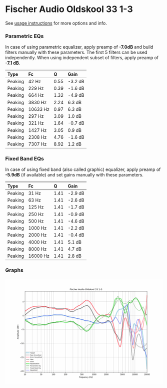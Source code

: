 # Fischer Audio Oldskool 33 1-3
See [usage instructions](https://github.com/jaakkopasanen/AutoEq#usage) for more options and info.

### Parametric EQs
In case of using parametric equalizer, apply preamp of **-7.0dB** and build filters manually
with these parameters. The first 5 filters can be used independently.
When using independent subset of filters, apply preamp of **-7.1 dB**.

| Type    | Fc       |    Q | Gain    |
|:--------|:---------|:-----|:--------|
| Peaking | 42 Hz    | 0.55 | -3.2 dB |
| Peaking | 229 Hz   | 0.39 | -1.6 dB |
| Peaking | 664 Hz   | 1.32 | -4.9 dB |
| Peaking | 3830 Hz  | 2.24 | 6.3 dB  |
| Peaking | 10633 Hz | 0.97 | 6.3 dB  |
| Peaking | 297 Hz   | 3.09 | 1.0 dB  |
| Peaking | 321 Hz   | 1.64 | -0.7 dB |
| Peaking | 1427 Hz  | 3.05 | 0.9 dB  |
| Peaking | 2308 Hz  | 4.76 | -1.6 dB |
| Peaking | 7307 Hz  | 8.92 | 1.2 dB  |

### Fixed Band EQs
In case of using fixed band (also called graphic) equalizer, apply preamp of **-5.9dB**
(if available) and set gains manually with these parameters.

| Type    | Fc       |    Q | Gain    |
|:--------|:---------|:-----|:--------|
| Peaking | 31 Hz    | 1.41 | -2.9 dB |
| Peaking | 63 Hz    | 1.41 | -2.6 dB |
| Peaking | 125 Hz   | 1.41 | -1.7 dB |
| Peaking | 250 Hz   | 1.41 | -0.9 dB |
| Peaking | 500 Hz   | 1.41 | -4.6 dB |
| Peaking | 1000 Hz  | 1.41 | -2.2 dB |
| Peaking | 2000 Hz  | 1.41 | -0.4 dB |
| Peaking | 4000 Hz  | 1.41 | 5.1 dB  |
| Peaking | 8000 Hz  | 1.41 | 4.7 dB  |
| Peaking | 16000 Hz | 1.41 | 2.8 dB  |

### Graphs
![](./Fischer%20Audio%20Oldskool%2033%201-3.png)